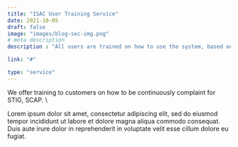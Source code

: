 ```yaml
---
title: "ISAC User Training Service"
date: 2021-10-05
draft: false
image: "images/blog-sec-img.png"
# meta description
description : "All users are trained on how to use the system, based on their roles, access privileges to the system."

link: "#"

type: "service"
---
```


We offer training to customers on how to be continuously complaint for STIG, SCAP. \   

Lorem ipsum dolor sit amet, consectetur adipiscing elit, sed do eiusmod tempor incididunt ut labore et dolore magna aliqua commodo consequat. Duis aute irure dolor in reprehenderit in voluptate velit esse cillum dolore eu fugiat.

